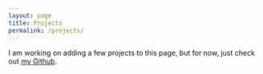```yaml
---
layout: page
title: Projects
permalink: /projects/
---
```


I am working on adding a few projects to this page, but for now, just 
check out [my Github](https://github.com/agiacobbi).